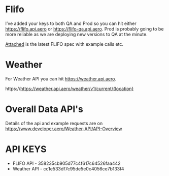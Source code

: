 
# Flifo

I’ve added your keys to both QA and Prod so you can hit either https://flifo.api.aero or https://flifo-qa.api.aero. 
Prod is probably going to be more reliable as we are deploying new versions to QA at the minute.

[Attached](SITA_FLIFO_API_Specification.pdf) is the latest FLIFO spec with example calls etc.

 
# Weather

For Weather API you can hit https://weather.api.aero.

https://https://weather.api.aero/weather/v1/current/{location}

# Overall Data API's

Details of the api and example requests are on https://www.developer.aero/Weather-API/API-Overview
 
# API KEYS

- FLIFO API - 358235cb905d77c4f617c64526faa442
- Weather API - cc1e533df7c95de5e0c4056ce7b133f4